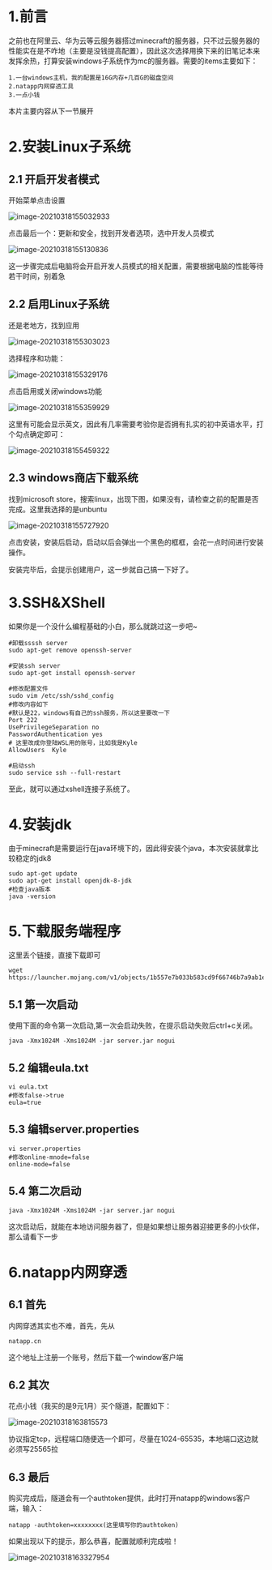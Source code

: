 # 1.前言

之前也在阿里云、华为云等云服务器搭过minecraft的服务器，只不过云服务器的性能实在是不咋地（主要是没钱提高配置），因此这次选择用换下来的旧笔记本来发挥余热，打算安装windows子系统作为mc的服务器。需要的items主要如下：

```
1.一台windows主机，我的配置是16G内存+几百G的磁盘空间
2.natapp内网穿透工具
3.一点小钱
```

本片主要内容从下一节展开

# 2.安装Linux子系统

## 2.1 开启开发者模式

开始菜单点击设置

![image-20210318155032933](http://kyle-pic.oss-cn-hangzhou.aliyuncs.com/img/image-20210318155032933.png)

点击最后一个：更新和安全，找到开发者选项，选中开发人员模式

![image-20210318155130836](http://kyle-pic.oss-cn-hangzhou.aliyuncs.com/img/image-20210318155130836.png)

这一步骤完成后电脑将会开启开发人员模式的相关配置，需要根据电脑的性能等待若干时间，别着急



## 2.2 启用Linux子系统

还是老地方，找到应用

![image-20210318155303023](http://kyle-pic.oss-cn-hangzhou.aliyuncs.com/img/image-20210318155303023.png)

选择程序和功能：

![image-20210318155329176](http://kyle-pic.oss-cn-hangzhou.aliyuncs.com/img/image-20210318155329176.png)

点击启用或关闭windows功能

![image-20210318155359929](http://kyle-pic.oss-cn-hangzhou.aliyuncs.com/img/image-20210318155359929.png)

这里有可能会显示英文，因此有几率需要考验你是否拥有扎实的初中英语水平，打个勾点确定即可：

![image-20210318155459322](http://kyle-pic.oss-cn-hangzhou.aliyuncs.com/img/image-20210318155459322.png)



## 2.3 windows商店下载系统

找到microsoft store，搜索linux，出现下图，如果没有，请检查之前的配置是否完成。这里我选择的是unbuntu

![image-20210318155727920](http://kyle-pic.oss-cn-hangzhou.aliyuncs.com/img/image-20210318155727920.png)

点击安装，安装后启动，启动以后会弹出一个黑色的框框，会花一点时间进行安装操作。

安装完毕后，会提示创建用户，这一步就自己搞一下好了。



# 3.SSH&XShell

如果你是一个没什么编程基础的小白，那么就跳过这一步吧~

```
#卸载ssssh server
sudo apt-get remove openssh-server

#安装ssh server
sudo apt-get install openssh-server

#修改配置文件
sudo vim /etc/ssh/sshd_config
#修改内容如下
#默认是22，windows有自己的ssh服务，所以这里要改一下
Port 222 
UsePrivilegeSeparation no
PasswordAuthentication yes
# 这里改成你登陆WSL用的账号，比如我是Kyle
AllowUsers  Kyle

#启动ssh
sudo service ssh --full-restart
```

至此，就可以通过xshell连接子系统了。



# 4.安装jdk

由于minecraft是需要运行在java环境下的，因此得安装个java，本次安装就拿比较稳定的jdk8

```
sudo apt-get update
sudo apt-get install openjdk-8-jdk
#检查java版本
java -version
```



# 5.下载服务端程序

这里丢个链接，直接下载即可

```
wget https://launcher.mojang.com/v1/objects/1b557e7b033b583cd9f66746b7a9ab1ec1673ced/server.jar
```

## 5.1 第一次启动

使用下面的命令第一次启动,第一次会启动失败，在提示启动失败后ctrl+c关闭。

```
java -Xmx1024M -Xms1024M -jar server.jar nogui
```



## 5.2 编辑eula.txt

```
vi eula.txt
#修改false->true
eula=true
```



## 5.3 编辑server.properties

```
vi server.properties
#修改online-mnode=false
online-mode=false
```



## 5.4 第二次启动

```
java -Xmx1024M -Xms1024M -jar server.jar nogui
```

这次启动后，就能在本地访问服务器了，但是如果想让服务器迎接更多的小伙伴，那么请看下一步



# 6.natapp内网穿透

## 6.1 首先

内网穿透其实也不难，首先，先从

```
natapp.cn
```

这个地址上注册一个账号，然后下载一个window客户端



## 6.2  其次

花点小钱（我买的是9元1月）买个隧道，配置如下：

![image-20210318163815573](http://kyle-pic.oss-cn-hangzhou.aliyuncs.com/img/image-20210318163815573.png)

协议指定tcp，远程端口随便选一个即可，尽量在1024-65535，本地端口这边就必须写25565拉



## 6.3 最后

购买完成后，隧道会有一个authtoken提供，此时打开natapp的windows客户端，输入：

```
natapp -authtoken=xxxxxxxx(这里填写你的authtoken)
```



如果出现以下的提示，那么恭喜，配置就顺利完成啦！

![image-20210318163327954](http://kyle-pic.oss-cn-hangzhou.aliyuncs.com/img/image-20210318163327954.png)

